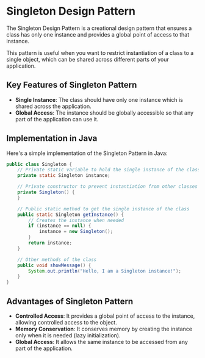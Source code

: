 # Singleton Design Pattern
The Singleton Design Pattern is a creational design pattern that 
ensures a class has only one instance and provides a global point 
of access to that instance. 

This pattern is useful when you want 
to restrict instantiation of a class to a single object, which can 
be shared across different parts of your application.

## Key Features of Singleton Pattern
- **Single Instance**: The class should have only one instance which is shared across the application.
- **Global Access**: The instance should be globally accessible so that any part of the application can use it.
## Implementation in Java
Here's a simple implementation of the Singleton Pattern in Java:

```java
public class Singleton {
    // Private static variable to hold the single instance of the class
    private static Singleton instance;

    // Private constructor to prevent instantiation from other classes
    private Singleton() {
    }

    // Public static method to get the single instance of the class
    public static Singleton getInstance() {
        // Creates the instance when needed
        if (instance == null) {
            instance = new Singleton();
        }
        return instance;
    }

    // Other methods of the class
    public void showMessage() {
        System.out.println("Hello, I am a Singleton instance!");
    }
}
```
## Advantages of Singleton Pattern
- **Controlled Access**: It provides a global point of access to the instance, allowing controlled access to the object.
- **Memory Conservation**: It conserves memory by creating the instance only when it is needed (lazy initialization).
- **Global Access**: It allows the same instance to be accessed from any part of the application.